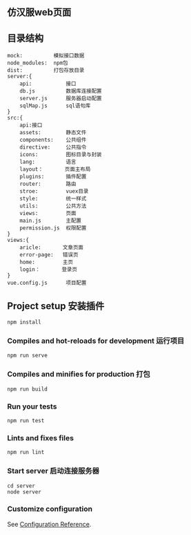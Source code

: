 ## 仿汉服web页面

## 目录结构
```
mock:          模拟接口数据
node_modules:  npm包
dist:          打包存放目录
server:{
    api:           接口
    db.js          数据库连接配置
    server.js      服务器启动配置
    sqlMap.js      sql语句库
}
src:{
    api:接口
    assets:        静态文件
    components:    公共组件
    directive:     公共指令
    icons:         图标目录与封装
    lang:          语言
    layout：       页面主布局
    plugins:       插件配置
    router:        路由
    stroe:         vuex目录
    style:         统一样式
    utils:         公共方法
    views:         页面
    main.js        主配置
    permission.js  权限配置
}
views:{
    aricle:       文章页面
    error-page:   错误页
    home:         主页
    login：       登录页
}
vue.config.js      项目配置
```

## Project setup 安装插件
```
npm install
```

### Compiles and hot-reloads for development 运行项目
```
npm run serve
```

### Compiles and minifies for production 打包
```
npm run build
```

### Run your tests
```
npm run test
```

### Lints and fixes files
```
npm run lint
```
### Start server  启动连接服务器
```
cd server
node server
```

### Customize configuration
See [Configuration Reference](https://cli.vuejs.org/config/).
